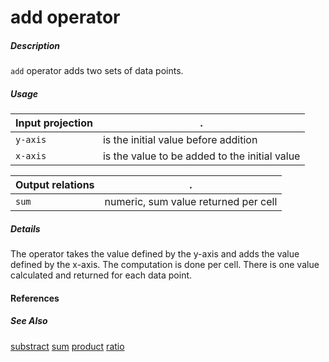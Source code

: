 # add operator

##### Description

`add` operator adds two sets of data points.

##### Usage

Input projection|.
---|---
`y-axis`           | is the initial value before addition
`x-axis`           | is the value to be added to the initial value

Output relations|.
---|---
`sum`          | numeric, sum value returned per cell

##### Details

The operator takes the value defined by the y-axis and adds the value defined by the x-axis. The computation is done per cell. There is one value calculated and returned for each data point.

#### References


##### See Also

[substract](https://github.com/tercen/substract_operator)
[sum](https://github.com/tercen/sum_operator)
[product](https://github.com/tercen/product_operator)
[ratio](https://github.com/tercen/ratio_operator)

